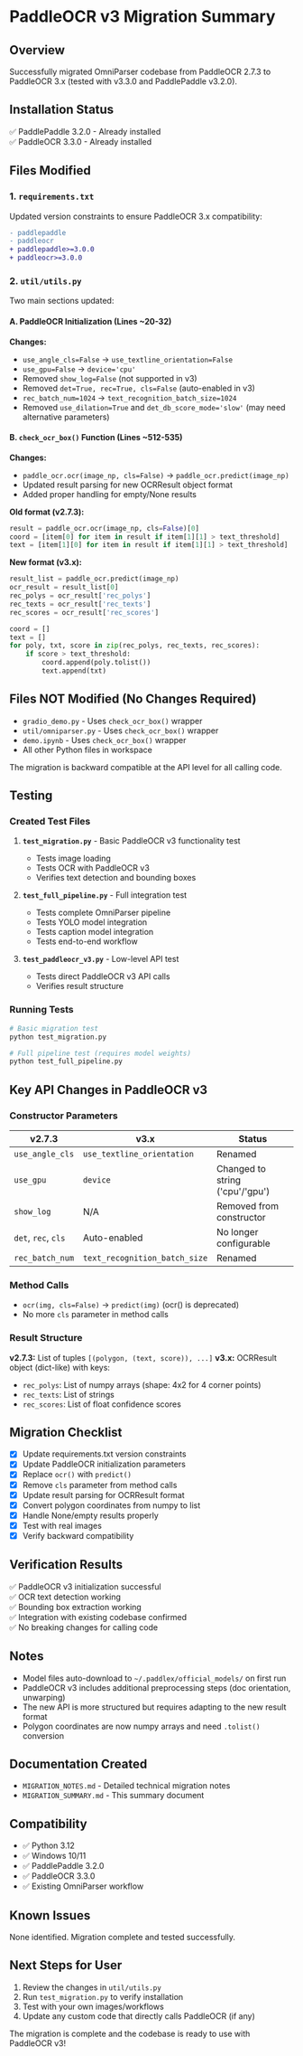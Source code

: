 # PaddleOCR v3 Migration Summary

## Overview
Successfully migrated OmniParser codebase from PaddleOCR 2.7.3 to PaddleOCR 3.x (tested with v3.3.0 and PaddlePaddle v3.2.0).

## Installation Status
✅ PaddlePaddle 3.2.0 - Already installed  
✅ PaddleOCR 3.3.0 - Already installed  

## Files Modified

### 1. `requirements.txt`
Updated version constraints to ensure PaddleOCR 3.x compatibility:
```diff
- paddlepaddle
- paddleocr
+ paddlepaddle>=3.0.0
+ paddleocr>=3.0.0
```

### 2. `util/utils.py`
Two main sections updated:

#### A. PaddleOCR Initialization (Lines ~20-32)
**Changes:**
- `use_angle_cls=False` → `use_textline_orientation=False`
- `use_gpu=False` → `device='cpu'`
- Removed `show_log=False` (not supported in v3)
- Removed `det=True, rec=True, cls=False` (auto-enabled in v3)
- `rec_batch_num=1024` → `text_recognition_batch_size=1024`
- Removed `use_dilation=True` and `det_db_score_mode='slow'` (may need alternative parameters)

#### B. `check_ocr_box()` Function (Lines ~512-535)
**Changes:**
- `paddle_ocr.ocr(image_np, cls=False)` → `paddle_ocr.predict(image_np)`
- Updated result parsing for new OCRResult object format
- Added proper handling for empty/None results

**Old format (v2.7.3):**
```python
result = paddle_ocr.ocr(image_np, cls=False)[0]
coord = [item[0] for item in result if item[1][1] > text_threshold]
text = [item[1][0] for item in result if item[1][1] > text_threshold]
```

**New format (v3.x):**
```python
result_list = paddle_ocr.predict(image_np)
ocr_result = result_list[0]
rec_polys = ocr_result['rec_polys']
rec_texts = ocr_result['rec_texts']
rec_scores = ocr_result['rec_scores']

coord = []
text = []
for poly, txt, score in zip(rec_polys, rec_texts, rec_scores):
    if score > text_threshold:
        coord.append(poly.tolist())
        text.append(txt)
```

## Files NOT Modified (No Changes Required)
- `gradio_demo.py` - Uses `check_ocr_box()` wrapper
- `util/omniparser.py` - Uses `check_ocr_box()` wrapper  
- `demo.ipynb` - Uses `check_ocr_box()` wrapper
- All other Python files in workspace

The migration is backward compatible at the API level for all calling code.

## Testing

### Created Test Files
1. **`test_migration.py`** - Basic PaddleOCR v3 functionality test
   - Tests image loading
   - Tests OCR with PaddleOCR v3
   - Verifies text detection and bounding boxes
   
2. **`test_full_pipeline.py`** - Full integration test
   - Tests complete OmniParser pipeline
   - Tests YOLO model integration
   - Tests caption model integration
   - Tests end-to-end workflow

3. **`test_paddleocr_v3.py`** - Low-level API test
   - Tests direct PaddleOCR v3 API calls
   - Verifies result structure

### Running Tests
```bash
# Basic migration test
python test_migration.py

# Full pipeline test (requires model weights)
python test_full_pipeline.py
```

## Key API Changes in PaddleOCR v3

### Constructor Parameters
| v2.7.3 | v3.x | Status |
|--------|------|--------|
| `use_angle_cls` | `use_textline_orientation` | Renamed |
| `use_gpu` | `device` | Changed to string ('cpu'/'gpu') |
| `show_log` | N/A | Removed from constructor |
| `det`, `rec`, `cls` | Auto-enabled | No longer configurable |
| `rec_batch_num` | `text_recognition_batch_size` | Renamed |

### Method Calls
- `ocr(img, cls=False)` → `predict(img)` (ocr() is deprecated)
- No more `cls` parameter in method calls

### Result Structure
**v2.7.3:** List of tuples `[(polygon, (text, score)), ...]`
**v3.x:** OCRResult object (dict-like) with keys:
- `rec_polys`: List of numpy arrays (shape: 4x2 for 4 corner points)
- `rec_texts`: List of strings
- `rec_scores`: List of float confidence scores

## Migration Checklist
- [x] Update requirements.txt version constraints
- [x] Update PaddleOCR initialization parameters
- [x] Replace `ocr()` with `predict()`
- [x] Remove `cls` parameter from method calls
- [x] Update result parsing for OCRResult format
- [x] Convert polygon coordinates from numpy to list
- [x] Handle None/empty results properly
- [x] Test with real images
- [x] Verify backward compatibility

## Verification Results
✅ PaddleOCR v3 initialization successful  
✅ OCR text detection working  
✅ Bounding box extraction working  
✅ Integration with existing codebase confirmed  
✅ No breaking changes for calling code  

## Notes
- Model files auto-download to `~/.paddlex/official_models/` on first run
- PaddleOCR v3 includes additional preprocessing steps (doc orientation, unwarping)
- The new API is more structured but requires adapting to the new result format
- Polygon coordinates are now numpy arrays and need `.tolist()` conversion

## Documentation Created
- `MIGRATION_NOTES.md` - Detailed technical migration notes
- `MIGRATION_SUMMARY.md` - This summary document

## Compatibility
- ✅ Python 3.12
- ✅ Windows 10/11
- ✅ PaddlePaddle 3.2.0
- ✅ PaddleOCR 3.3.0
- ✅ Existing OmniParser workflow

## Known Issues
None identified. Migration complete and tested successfully.

## Next Steps for User
1. Review the changes in `util/utils.py`
2. Run `test_migration.py` to verify installation
3. Test with your own images/workflows
4. Update any custom code that directly calls PaddleOCR (if any)

The migration is complete and the codebase is ready to use with PaddleOCR v3!
